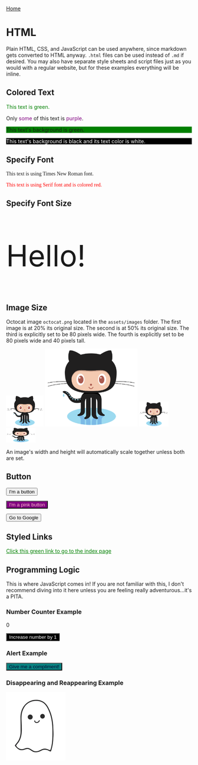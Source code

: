 [Home](./index.md)

# HTML

Plain HTML, CSS, and JavaScript can be used anywhere, since markdown gets converted to HTML anyway. `.html` files can be used instead of `.md` if desired. You may also have separate style sheets and script files just as you would with a regular website, but for these examples everything will be inline. 

## Colored Text
<p style="color:green;">This text is green.</p>

<p>Only <span style="color:purple;">some</span> of this text is <span style="color:purple;">purple</span>.</p>

<p style="background:green;">This text's background is green.</p>

<p style="background:black;color:white;">This text's background is black and its text color is white.</p>

## Specify Font

<p style="font-family:times new roman;">This text is using Times New Roman font.</p>

<p style="font-family:serif;color:red">This text is using Serif font and is colored red.</p>

## Specify Font Size

<p style="font-size:80px;">Hello!</p>

## Image Size

Octocat image `octocat.png` located in the `assets/images` folder.
The first image is at 20% its original size.
The second is at 50% its original size.
The third is explicitly set to be 80 pixels wide.
The fourth is explicitly set to be 80 pixels wide and 40 pixels tall.

<img src="./assets/images/octocat.png" alt="Octocat" width="20%">

<img src="./assets/images/octocat.png" alt="Octocat" width="50%">

<img src="./assets/images/octocat.png" alt="Octocat" width="80px">

<img src="./assets/images/octocat.png" alt="Octocat" width="80px" height="40px">

An image's width and height will automatically scale together unless both are set.

## Button

<button>I'm a button</button>

<button style="color:pink;background:purple" >I'm a pink button</button>

<button onclick="location.href='https://google.com';">Go to Google</button>

## Styled Links

<a href="./index.md" style="color:green;">Click this green link to go to the index page</a>

## Programming Logic

This is where JavaScript comes in! If you are not familiar with this, I don't recommend diving into it here unless you are feeling really adventurous...it's a PITA.

### Number Counter Example

<p id="increasing-number">0</p>
<button onclick="increaseByOne()" style="color:white;background:black">Increase number by 1</button>

<script>
function increaseByOne() {
    const increasingNumberTag = document.getElementById("increasing-number");
    const number = parseInt(increasingNumberTag.innerHTML, 10);
    increasingNumberTag.innerHTML = number + 1;
}
</script>

### Alert Example

<button onclick="createAlert()" style="color:rgb(2, 10, 50);background:rgb(10, 130, 128)">Give me a compliment!</button>

<script>
function createAlert() {
    alert("You are a great person!");
}
</script>

### Disappearing and Reappearing Example

<img id="ghost" style="visibility :visible" src="./assets/images/ghost.png" alt="Ghost">
<script>
setInterval(toggleVisibility, 1000);
function toggleVisibility() {
    const imageTag = document.getElementById("ghost");
    imageTag.style.visibility  = imageTag.style.visibility === "visible"
        ? "hidden"
        : "visible";
}
</script>